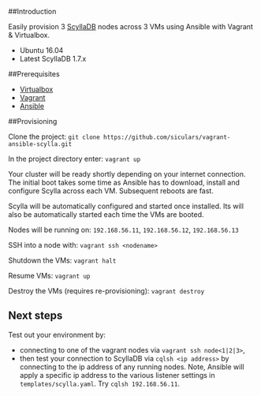 ##Introduction

Easily provision 3 [ScyllaDB](https://github.com/scylladb/scylla) nodes across 3 VMs using Ansible with Vagrant & Virtualbox. 
* Ubuntu 16.04
* Latest ScyllaDB 1.7.x

##Prerequisites

* [Virtualbox](https://www.virtualbox.org/)
* [Vagrant](https://www.vagrantup.com/downloads.html)
* [Ansible](http://docs.ansible.com/intro_installation.html)

##Provisioning

Clone the project: ```git clone https://github.com/siculars/vagrant-ansible-scylla.git```

In the project directory enter: ```vagrant up```

Your cluster will be ready shortly depending on your internet connection. The initial boot takes some time as Ansible has to download, install and configure Scylla across each VM. Subsequent reboots are fast.

Scylla will be automatically configured and started once installed. Its will also be automatically started each time the VMs are booted.

Nodes will be running on: ```192.168.56.11```, ```192.168.56.12```, ```192.168.56.13```

SSH into a node with: ```vagrant ssh <nodename>```

Shutdown the VMs: ```vagrant halt```

Resume VMs: ```vagrant up```

Destroy the VMs (requires re-provisioning): ```vagrant destroy```

## Next steps

Test out your environment by:
* connecting to one of the vagrant nodes via ```vagrant ssh node<1|2|3>```, 
* then test your connection to ScyllaDB via ```cqlsh <ip address>``` by connecting to the ip address of any running nodes. Note, Ansible will apply a specific ip address to the various listener settings in ```templates/scylla.yaml```. Try ```cqlsh 192.168.56.11```.